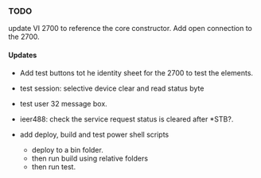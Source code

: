 ### TODO

update VI 2700 to reference the core constructor. Add open connection to the 2700.

#### Updates
* Add test buttons tot he identity sheet for the 2700 to test the elements. 

* test session: selective device clear and read status byte
* test user 32 message box.
* ieer488: check the service request status is cleared after *STB?.
* add deploy, build and test power shell scripts
	* deploy to a bin folder.
	* then run build using relative folders
	* then run test.
	

	
